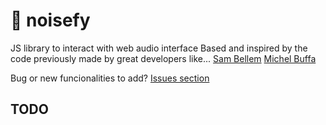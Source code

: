 # 🎼 noisefy
JS library to interact with web audio interface
Based and inspired by the code previously made by great developers like...
[Sam Bellem](https://twitter.com/sambego)
[Michel Buffa](https://twitter.com/micbuffa)

Bug or new funcionalities to add? [Issues section](https://github.com/arturogalan/noise-box/issues)


## TODO
